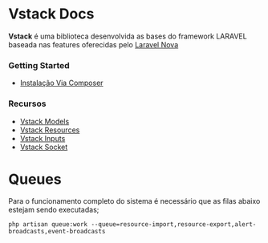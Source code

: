 # Vstack Docs 

<b>Vstack</b> é uma biblioteca desenvolvida as bases do framework LARAVEL baseada nas features oferecidas pelo [Laravel Nova](https://nova.laravel.com/docs/)

### Getting Started
- [Instalação Via Composer](docs/INSTALATION.md)

### Recursos
- [Vstack Models](docs/MODELS.md)
- [Vstack Resources](docs/RESOURCES.md)
- [Vstack Inputs](docs/INPUTS.md)
- [Vstack Socket](docs/SOCKET.md)

# Queues
Para o funcionamento completo do sistema é necessário que as filas abaixo estejam sendo executadas;
<br>

```
php artisan queue:work --queue=resource-import,resource-export,alert-broadcasts,event-broadcasts
```
